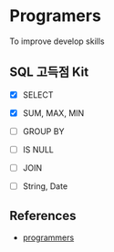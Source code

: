 # Programers

To improve develop skills

## SQL 고득점 Kit

- [x] SELECT
- [x] SUM, MAX, MIN
- [ ] GROUP BY
- [ ] IS NULL
- [ ] JOIN
- [ ] String, Date


## References
- [programmers](https://programmers.co.kr)
